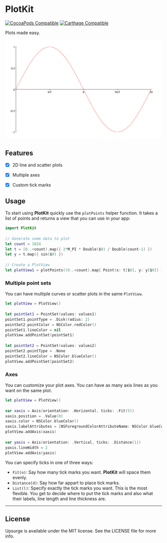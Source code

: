 # PlotKit

[![CocoaPods Compatible](https://img.shields.io/cocoapods/v/PlotKit.svg)](https://img.shields.io/cocoapods/v/PlotKit.svg)
[![Carthage Compatible](https://img.shields.io/badge/Carthage-compatible-4BC51D.svg?style=flat)](https://github.com/Carthage/Carthage)

Plots made easy.

![PlotKit Plot](example.png?raw=true "PlotKit Plot")

## Features

- [x] 2D line and scatter plots
- [x] Multiple axes
- [x] Custom tick marks


## Usage

To start using **PlotKit** quickly use the `plotPoints` helper function. It takes a list of points and returns a view that you can use in your app:

```swift
import PlotKit

// Generate some data to plot
let count = 1024
let t = (0..<count).map({ 2*M_PI * Double($0) / Double(count-1) })
let y = t.map({ sin($0) })

// Create a PlotView
let plotView1 = plotPoints((0..<count).map{ Point(x: t[$0], y: y[$0]) }, hTicks: .Fit(6), vTicks: .Fit(4))
```

### Multiple point sets

You can have multiple curves or scatter plots in the same `PlotView`.

```swift
let plotView = PlotView()

let pointSet1 = PointSet(values: values1)
pointSet1.pointType = .Disk(radius: 2)
pointSet2.pointColor = NSColor.redColor()
pointSet1.lineColor = nil
plotView.addPointSet(pointSet1)

let pointSet2 = PointSet(values: values2)
pointSet2.pointType = .None
pointSet2.lineColor = NSColor.blueColor()
plotView.addPointSet(pointSet2)
```


### Axes

You can customize your plot axes. You can have as many axis lines as you want on the same plot.

```swift
let plotView = PlotView()

var xaxis = Axis(orientation: .Horizontal, ticks: .Fit(5))
xaxis.position = .Value(0) 
xaxis.color = NSColor.blueColor()
xaxis.labelAttributes = [NSForegroundColorAttributeName: NSColor.blueColor()]
plotView.addAxis(xaxis)

var yaxis = Axis(orientation: .Vertical, ticks: .Distance(1))
yaxis.lineWidth = 2
plotView.addAxis(yaxis)
```

You can specify ticks in one of three ways:
 * `Fit(n)`: Say how many tick marks you want. **PlotKit** will space them evenly.
 * `Distance(d)`: Say how far appart to place tick marks.
 * `List(l)`: Specify exactly the tick marks you want. This is the most flexible. You get to decide where to put the tick marks and also what their labels, line length and line thickness are.


---

## License

Upsurge is available under the MIT license. See the LICENSE file for more info.
